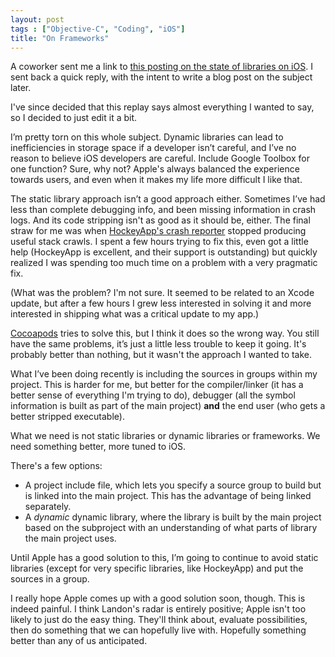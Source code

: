 ```yaml
---
layout: post
tags : ["Objective-C", "Coding", "iOS"]
title: "On Frameworks"
---
```


A coworker sent me a link to [this posting on the state of libraries on iOS](1). I sent back a quick reply, with the intent to write a blog post on the subject later.

I've since decided that this replay says almost everything I wanted to say, so I decided to just edit it a bit.

I’m pretty torn on this whole subject. Dynamic libraries can lead to inefficiencies in storage space if a developer isn’t careful, and I’ve no reason to believe iOS developers are careful. Include Google Toolbox for one function? Sure, why not? Apple's always balanced the experience towards users, and even when it makes my life more difficult I like that.

The static library approach isn’t a good approach either. Sometimes I’ve had less than complete debugging info, and been missing information in crash logs. And its code stripping isn't as good as it should be, either. The final straw for me was when [HockeyApp's crash reporter](2) stopped producing useful stack crawls. I spent a few hours trying to fix this, even got a little help (HockeyApp is excellent, and their support is outstanding) but quickly realized I was spending too much time on a problem with a very pragmatic fix.

(What was the problem? I'm not sure. It seemed to be related to an Xcode update, but after a few hours I grew less interested in solving it and more interested in shipping what was a critical update to my app.)

[Cocoapods](3) tries to solve this, but I think it does so the wrong way. You still have the same problems, it’s just a little less trouble to keep it going. It's probably better than nothing, but it wasn't the approach I wanted to take.

What I’ve been doing recently is including the sources in groups within my project. This is harder for me, but better for the compiler/linker (it has a better sense of everything I'm trying to do), debugger (all the symbol information is built as part of the main project) **and** the end user (who gets a better stripped executable).

What we need is not static libraries or dynamic libraries or frameworks. We need something better, more tuned to iOS.

There's a few options:

* A project include file, which lets you specify a source group to build but is linked into the main project. This has the advantage of being linked separately.
* A *dynamic* dynamic library, where the library is built by the main project based on the subproject with an understanding of what parts of library the main project uses.

Until Apple has a good solution to this, I’m going to continue to avoid static libraries (except for very specific libraries, like HockeyApp) and put the sources in a group.

I really hope Apple comes up with a good solution soon, though. This is indeed painful. I think Landon's radar is entirely positive; Apple isn't too likely to just do the easy thing. They'll think about, evaluate possibilities, then do something that we can hopefully live with. Hopefully something better than any of us anticipated.

[1]: http://landonf.bikemonkey.org/code/ios/Radar_15800975_iOS_Frameworks.20140112.html
[2]: http://hockeyapp.net/
[3]: http://cocoapods.org